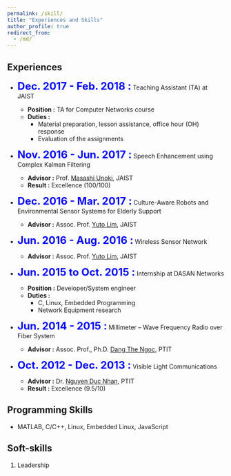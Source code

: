 ```yaml
---
permalink: /skill/
title: "Experiences and Skills"
author_profile: true
redirect_from: 
  - /md/
---
```


## Experiences
- **<font size="5" color="#0000FF">Dec. 2017 - Feb. 2018 :</font>** Teaching Assistant (TA) at JAIST
	- **Position :** TA for Computer Networks course
	- **Duties :**
		- Material preparation, lesson assistance, office hour (OH) response
		- Evaluation of the assignments

- **<font size="5" color="#0000FF">Nov. 2016 - Jun. 2017 :</font>** Speech Enhancement using Complex Kalman Filtering
	- **Advisor :** Prof. [Masashi Unoki](http://www.jaist.ac.jp/~unoki/lab/en/), JAIST
	- **Result :** Excellence (100/100)

- **<font size="5" color="#0000FF">Dec. 2016 - Mar. 2017 :</font>** Culture-Aware Robots and Environmental Sensor Systems for Elderly Support
	- **Advisor :** Assoc. Prof. [Yuto Lim](http://www.jaist.ac.jp/is/labs/lim-lab/research.php), JAIST
	
- **<font size="5" color="#0000FF">Jun. 2016 - Aug. 2016 :</font>** Wireless Sensor Network
	- **Advisor :** Assoc. Prof. [Yuto Lim](http://www.jaist.ac.jp/is/labs/lim-lab/research.php), JAIST
	
- **<font size="5" color="#0000FF">Jun. 2015 to Oct. 2015 :</font>** Internship at DASAN Networks
	- **Position :** Developer/System engineer
	- **Duties :**
		- C, Linux, Embedded Programming
		- Network Equipment research
- **<font size="5" color="#0000FF">Jun. 2014 - 2015 :</font>** Millimeter – Wave Frequency Radio over Fiber System
	- **Advisor :** Assoc. Prof., Ph.D. [Dang The Ngoc](https://sites.google.com/site/dtngoc/), PTIT
	
- **<font size="5" color="#0000FF">Oct. 2012 - Dec. 2013 :</font>** Visible Light Communications
	- **Advisor :** Dr. [Nguyen Duc Nhan](nducnhanvt1@yahoo.com), PTIT
	- **Result :** Excellence (9.5/10)


## Programming Skills

  - MATLAB, C/C++, Linux, Embedded Linux, JavaScript


## Soft-skills

  1. Leadership


